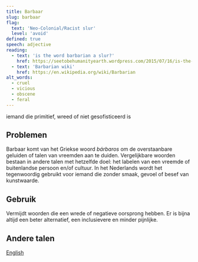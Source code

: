 ```yaml
---
title: Barbaar
slug: barbaar
flag:
  text: 'Neo-Colonial/Racist slur'
  level: 'avoid'
defined: true
speech: adjective
reading:
  - text: 'is the word barbarian a slur?'
    href: https://seetobehumanityearth.wordpress.com/2015/07/16/is-the-term-barbarian-a-slur/
  - text: 'Barbarian wiki'
    href: https://en.wikipedia.org/wiki/Barbarian
alt_words:
  - cruel
  - vicious
  - obscene
  - feral
---
```


iemand die primitief, wreed of niet gesofisticeerd is

## Problemen

Barbaar komt van het Griekse woord _bárbaros_ om de overstaanbare geluiden of talen van vreemden aan te duiden. Vergelijkbare woorden bestaan in andere talen met hetzelfde doel: het labelen van een vreemde of buitenlandse persoon en/of cultuur.
In het Nederlands wordt het tegenwoordig gebruikt voor iemand die zonder smaak, gevoel of besef van kunstwaarde. 

## Gebruik

Vermijdt woorden die een wrede of negatieve oorsprong hebben. Er is bijna altijd een beter alternatief, een inclusievere en minder pijnlijke.

## Andere talen

[English](../../barbaric)
